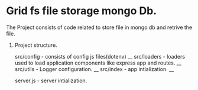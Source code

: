 # Grid fs file storage mongo Db.

The Project consists of code related to store file in mongo db and retrive the file.

1. Project structure.

   src/config - consists of config js files(dotenv) __
   src/loaders - loaders used to load application components like express app and routes. __
   src/utils - Logger configuration. __
   src/index - app intialization. __

   server.js - server intialization.
